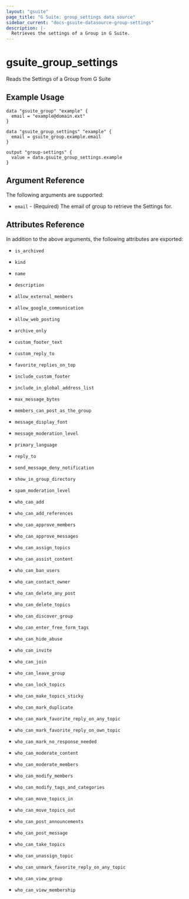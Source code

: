```yaml
---
layout: "gsuite"
page_title: "G Suite: group_settings data source"
sidebar_current: "docs-gsuite-datasource-group-settings"
description: |-
  Retrieves the settings of a Group in G Suite.
---
```


# gsuite\_group\_settings

Reads the Settings of a Group from G Suite

## Example Usage

```hcl
data "gsuite_group" "example" {
  email = "example@domain.ext"
}

data "gsuite_group_settings" "example" {
  email = gsuite_group.example.email
}

output "group-settings" {
  value = data.gsuite_group_settings.example
}
```

## Argument Reference

The following arguments are supported:

* `email` - (Required) The email of group to retrieve the Settings for.

## Attributes Reference

In addition to the above arguments, the following attributes are exported:

* `is_archived`

* `kind`

* `name`

* `description`

* `allow_external_members`

* `allow_google_communication`

* `allow_web_posting`

* `archive_only`

* `custom_footer_text`

* `custom_reply_to`

* `favorite_replies_on_top`

* `include_custom_footer`

* `include_in_global_address_list`

* `max_message_bytes`

* `members_can_post_as_the_group`

* `message_display_font`

* `message_moderation_level`

* `primary_language`

* `reply_to`

* `send_message_deny_notification`

* `show_in_group_directory`

* `spam_moderation_level`

* `who_can_add`

* `who_can_add_references`

* `who_can_approve_members`

* `who_can_approve_messages`

* `who_can_assign_topics`

* `who_can_assist_content`

* `who_can_ban_users`

* `who_can_contact_owner`

* `who_can_delete_any_post`

* `who_can_delete_topics`

* `who_can_discover_group`

* `who_can_enter_free_form_tags`

* `who_can_hide_abuse`

* `who_can_invite`

* `who_can_join`

* `who_can_leave_group`

* `who_can_lock_topics`

* `who_can_make_topics_sticky`

* `who_can_mark_duplicate`

* `who_can_mark_favorite_reply_on_any_topic`

* `who_can_mark_favorite_reply_on_own_topic`

* `who_can_mark_no_response_needed`

* `who_can_moderate_content`

* `who_can_moderate_members`

* `who_can_modify_members`

* `who_can_modify_tags_and_categories`

* `who_can_move_topics_in`

* `who_can_move_topics_out`

* `who_can_post_announcements`

* `who_can_post_message`

* `who_can_take_topics`

* `who_can_unassign_topic`

* `who_can_unmark_favorite_reply_on_any_topic`

* `who_can_view_group`

* `who_can_view_membership`

